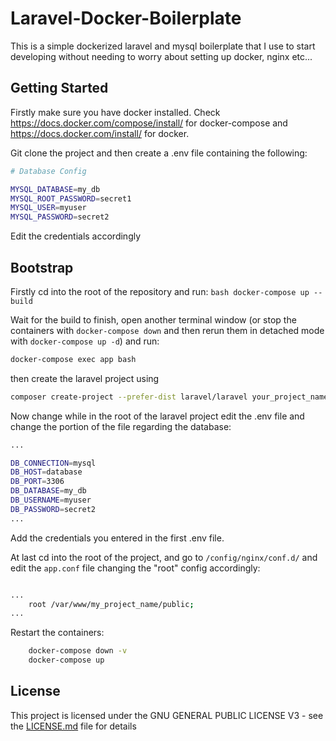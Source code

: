 # Laravel-Docker-Boilerplate

This is a simple dockerized laravel and mysql boilerplate that I use to start developing without needing to worry about setting up docker, nginx etc...

## Getting Started

Firstly make sure you have docker installed. Check <https://docs.docker.com/compose/install/> for docker-compose and <https://docs.docker.com/install/> for docker.

Git clone the project and then create a .env file containing the following:

```bash
# Database Config

MYSQL_DATABASE=my_db
MYSQL_ROOT_PASSWORD=secret1
MYSQL_USER=myuser
MYSQL_PASSWORD=secret2
```

Edit the credentials accordingly

## Bootstrap

Firstly cd into the root of the repository and run:
```bash docker-compose up --build```

Wait for the build to finish, open another terminal window (or stop the containers with ```docker-compose down``` and then rerun them in detached mode with ```docker-compose up -d```) and run:

```bash
docker-compose exec app bash
```

then create the laravel project using

```bash
composer create-project --prefer-dist laravel/laravel your_project_name
```

Now change while in the root of the laravel project edit the .env file and change the portion of the file regarding the database:

```bash
...

DB_CONNECTION=mysql
DB_HOST=database
DB_PORT=3306
DB_DATABASE=my_db
DB_USERNAME=myuser
DB_PASSWORD=secret2
...
```

Add the credentials you entered in the first .env file.

At last cd into the root of the project, and go to ``` /config/nginx/conf.d/ ``` and edit the ```app.conf``` file changing the "root" config accordingly:

```bash

...
    root /var/www/my_project_name/public;
...
```

Restart the containers:

```bash
    docker-compose down -v
    docker-compose up
```

## License
This project is licensed under the GNU GENERAL PUBLIC LICENSE V3 - see the [LICENSE.md](LICENSE.md) file for details
